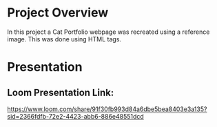 # Project Overview
In this project a Cat Portfolio webpage was recreated using a reference image. This was done using HTML tags.


# Presentation

## Loom Presentation Link:

https://www.loom.com/share/91f30fb993d84a6dbe5bea8403e3a135?sid=2366fdfb-72e2-4423-abb6-886e48551dcd